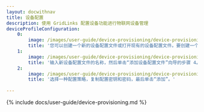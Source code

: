 ```yaml
---
layout: docwithnav
title: 设备配置
description: 使用 GridLinks 配置设备功能进行物联网设备管理
deviceProfileConfiguration:
    0:
        image: /images/user-guide/device-provisioning/device-provisioning-step-1.png 
        title: '您可以创建一个新的设备配置文件或打开现有的设备配置文件。要创建一个新的设备配置文件，您应该打开“设备配置文件”页面，然后单击表头中的“+”图标。'
    1:
        image: /images/user-guide/device-provisioning/device-provisioning-step-2.png 
        title: '输入新设备配置文件的名称，然后单击“添加设备配置文件”向导的步骤 4。在此示例中，我们将使用名称“设备配置测试”。但是，通常这应该是您的设备型号或类似型号。' 
    2:
        image: /images/user-guide/device-provisioning/device-provisioning-step-3.png 
        title: '选择一种配置策略，复制配置密钥和密码，最后单击“添加”。' 
         
---
```


{% include docs/user-guide/device-provisioning.md %}